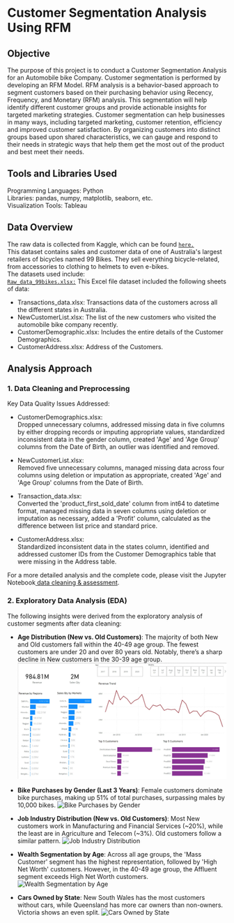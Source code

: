 # Customer Segmentation Analysis Using RFM  
## Objective  
The purpose of this project is to conduct a Customer Segmentation Analysis for an Automobile bike Company. Customer segmentation is performed by developing an RFM Model. RFM analysis is a behavior-based approach to segment customers based on their purchasing behavior using Recency, Frequency, and Monetary (RFM) analysis. This segmentation will help identify different customer groups and provide actionable insights for targeted marketing strategies.
Customer segmentation can help businesses in many ways, including targeted marketing, customer retention, efficiency and improved customer satisfaction. By organizing customers into distinct groups based upon shared characteristics, we can gauge and respond to their needs in strategic ways that help them get the most out of the product and best meet their needs.
## Tools and Libraries Used
Programming Languages: Python  
Libraries: pandas, numpy, matplotlib, seaborn, etc.  
Visualization Tools: Tableau
## Data Overview
The raw data is collected from Kaggle, which can be found <code>[here.](https://www.kaggle.com/datasets/tforsyth/99bikes-sales-data/data)</code>  
This dataset contains sales and customer data of one of Australia's largest retailers of bicycles named 99 Bikes. They sell everything bicycle-related, from accessories to clothing to helmets to even e-bikes.  
The datasets used include:  
<code>[Raw_data_99bikes.xlsx:](https://github.com/Anokhi-hirsch/RFM-customer-segmentation-analysis/blob/main/raw_data_99bikes.xlsx)</code> This Excel file dataset included the following sheets of data:  
- Transactions_data.xlsx: Transactions data of the customers across all the different states in Australia.  
- NewCustomerList.xlsx: The list of the new customers who visited the automobile bike company recently.  
- CustomerDemographic.xlsx: Includes the entire details of the Customer Demographics.  
- CustomerAddress.xlsx: Address of the Customers.  
## Analysis Approach  
### 1. Data Cleaning and Preprocessing  
Key Data Quality Issues Addressed:  
- CustomerDemographics.xlsx:  
Dropped unnecessary columns, addressed missing data in five columns by either dropping records or imputing appropriate values, standardized inconsistent data in the gender column, created 'Age' and 'Age Group' columns from the Date of Birth, an outlier was identified and removed.

- NewCustomerList.xlsx:  
Removed five unnecessary columns, managed missing data across four columns using deletion or imputation as appropriate, created 'Age' and 'Age Group' columns from the Date of Birth.

- Transaction_data.xlsx:  
Converted the 'product_first_sold_date' column from int64 to datetime format, managed missing data in seven columns using deletion or imputation as necessary, added a 'Profit' column, calculated as the difference between list price and standard price.

- CustomerAddress.xlsx:  
Standardized inconsistent data in the states column, identified and addressed customer IDs from the Customer Demographics table that were missing in the Address table.

For a more detailed analysis and the complete code, please visit the Jupyter Notebook[ data cleaning & assessment](https://github.com/Anokhi-hirsch/RFM-customer-segmentation-analysis/blob/main/data_cleaning_%26_assessment.ipynb).

### 2. Exploratory Data Analysis (EDA)

The following insights were derived from the exploratory analysis of customer segments after data cleaning:

- **Age Distribution (New vs. Old Customers)**: The majority of both New and Old customers fall within the 40-49 age group. The fewest customers are under 20 and over 80 years old. Notably, there’s a sharp decline in New customers in the 30-39 age group.
  ![Age Distribution](https://github.com/Anokhi-hirsch/sales-data-analysis/blob/main/dashboard-images//initial-sales-analysis.jpg)

- **Bike Purchases by Gender (Last 3 Years)**: Female customers dominate bike purchases, making up 51% of total purchases, surpassing males by 10,000 bikes.
  ![Bike Purchases by Gender](images/bike_purchases_by_gender.png)

- **Job Industry Distribution (New vs. Old Customers)**: Most New customers work in Manufacturing and Financial Services (~20%), while the least are in Agriculture and Telecom (~3%). Old customers follow a similar pattern.
  ![Job Industry Distribution](path/to/job_industry_distribution.png)

- **Wealth Segmentation by Age**: Across all age groups, the 'Mass Customer' segment has the highest representation, followed by 'High Net Worth' customers. However, in the 40-49 age group, the Affluent segment exceeds High Net Worth customers.
  ![Wealth Segmentation by Age](path/to/wealth_segmentation_by_age.png)

- **Cars Owned by State**: New South Wales has the most customers without cars, while Queensland has more car owners than non-owners. Victoria shows an even split.
  ![Cars Owned by State](path/to/cars_owned_by_state.png)

